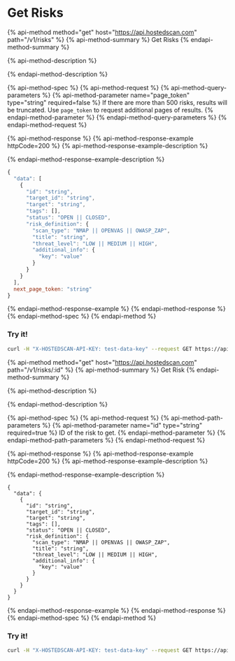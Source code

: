 # Get Risks

{% api-method method="get" host="https://api.hostedscan.com" path="/v1/risks" %}
{% api-method-summary %}
Get Risks
{% endapi-method-summary %}

{% api-method-description %}

{% endapi-method-description %}

{% api-method-spec %}
{% api-method-request %}
{% api-method-query-parameters %}
{% api-method-parameter name="page\_token" type="string" required=false %}
If there are more than 500 risks, results will be truncated. Use `page_token` to request additional pages of results.
{% endapi-method-parameter %}
{% endapi-method-query-parameters %}
{% endapi-method-request %}

{% api-method-response %}
{% api-method-response-example httpCode=200 %}
{% api-method-response-example-description %}

{% endapi-method-response-example-description %}

```javascript
{
  "data": [
    {
      "id": "string",
      "target_id": "string",
      "target": "string",
      "tags": [],
      "status": "OPEN || CLOSED",
      "risk_definition": {
        "scan_type": "NMAP || OPENVAS || OWASP_ZAP",
        "title": "string",
        "threat_level": "LOW || MEDIUM || HIGH",
        "additional_info": {
          "key": "value"
        }
      }
    }
  ],
  next_page_token: "string"
}
```
{% endapi-method-response-example %}
{% endapi-method-response %}
{% endapi-method-spec %}
{% endapi-method %}

### Try it!

```bash
curl -H "X-HOSTEDSCAN-API-KEY: test-data-key" --request GET https://api.hostedscan.com/v1/risks
```

{% api-method method="get" host="https://api.hostedscan.com" path="/v1/risks/:id" %}
{% api-method-summary %}
Get Risk
{% endapi-method-summary %}

{% api-method-description %}

{% endapi-method-description %}

{% api-method-spec %}
{% api-method-request %}
{% api-method-path-parameters %}
{% api-method-parameter name="id" type="string" required=true %}
ID of the risk to get.
{% endapi-method-parameter %}
{% endapi-method-path-parameters %}
{% endapi-method-request %}

{% api-method-response %}
{% api-method-response-example httpCode=200 %}
{% api-method-response-example-description %}

{% endapi-method-response-example-description %}

```
{
  "data": {
    {
      "id": "string",
      "target_id": "string",
      "target": "string",
      "tags": [],
      "status": "OPEN || CLOSED",
      "risk_definition": {
        "scan_type": "NMAP || OPENVAS || OWASP_ZAP",
        "title": "string",
        "threat_level": "LOW || MEDIUM || HIGH",
        "additional_info": {
          "key": "value"
        }
      }
    }
  }
}
```
{% endapi-method-response-example %}
{% endapi-method-response %}
{% endapi-method-spec %}
{% endapi-method %}

### Try it!

```bash
curl -H "X-HOSTEDSCAN-API-KEY: test-data-key" --request GET https://api.hostedscan.com/v1/risks/12345
```

